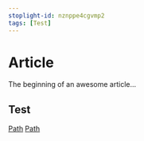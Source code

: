 ```yaml
---
stoplight-id: nznppe4cgvmp2
tags: [Test]
---
```


# Article

The beginning of an awesome article...

## Test

[Path](Account.yaml)
[Path](../AccountAdditionalData.yaml)